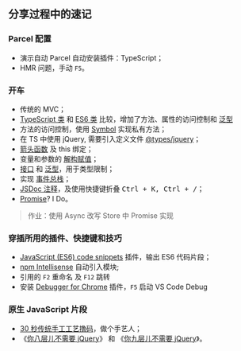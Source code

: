 ## 分享过程中的速记

### Parcel 配置

- 演示自动 Parcel 自动安装插件：TypeScript；
- HMR 问题，手动 `F5`。

### 开车

- 传统的 MVC；
- [TypeScript 类](http://www.typescriptlang.org/docs/handbook/classes.html) 和 [ES6 类](http://es6.ruanyifeng.com/#docs/class) 比较，增加了方法、属性的访问控制和 [泛型](http://www.typescriptlang.org/docs/handbook/generics.html)
- 方法的访问控制，使用 [Symbol](http://es6.ruanyifeng.com/#docs/symbol#%E4%BD%9C%E4%B8%BA%E5%B1%9E%E6%80%A7%E5%90%8D%E7%9A%84-Symbol) 实现私有方法；
- 在 TS 中使用 jQuery, 需要引入定义文件 [@types/jquery](https://yarnpkg.com/en/package/@types/jquery)；
- [箭头函数](http://es6.ruanyifeng.com/#docs/function#%E7%AE%AD%E5%A4%B4%E5%87%BD%E6%95%B0) 及 this 绑定；
- 变量和参数的 [解构赋值](http://es6.ruanyifeng.com/#docs/destructuring)；
- [接口](http://www.typescriptlang.org/docs/handbook/interfaces.html) 和 [泛型](http://www.typescriptlang.org/docs/handbook/generics.html)，用于类型限制；
- 实现 [事件总栈](https://30secondsofcode.org/browser#createeventhub)；
- [JSDoc 注释](http://usejsdoc.org/howto-es2015-classes.html)，及使用快捷键折叠 <kbd>Ctrl + K, Ctrl + /</kbd>；
- [Promise](http://es6.ruanyifeng.com/#docs/promise)? I Do。

> 作业：使用 Async 改写 Store 中 Promise 实现

### 穿插所用的插件、快捷键和技巧

- [JavaScript (ES6) code snippets](https://marketplace.visualstudio.com/items?itemName=xabikos.JavaScriptSnippets) 插件，输出 ES6 代码片段；
- [npm Intellisense](https://marketplace.visualstudio.com/items?itemName=christian-kohler.npm-intellisense) 自动引入模块;
- 引用的 `F2` 重命名 及 `F12` 跳转
- 安装 [Debugger for Chrome](https://marketplace.visualstudio.com/items?itemName=msjsdiag.debugger-for-chrome) 插件，`F5` 启动 VS Code Debug

### 原生 JavaScript 片段

- [30 秒传统手工工艺撸码](https://30secondsofcode.org/)，做个手艺人；
- 《[你八层儿不需要 jQuery](http://youmightnotneedjquery.com/)》 和 《[你九层儿不需要 jQuery](https://github.com/nefe/You-Dont-Need-jQuery)》。
